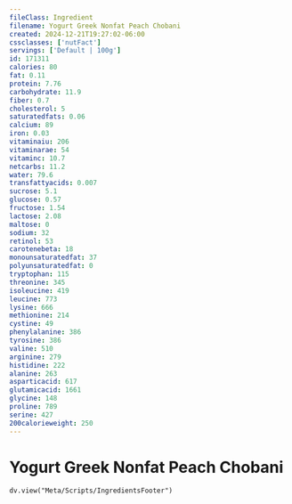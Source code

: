 ```yaml
---
fileClass: Ingredient
filename: Yogurt Greek Nonfat Peach Chobani
created: 2024-12-21T19:27:02-06:00
cssclasses: ['nutFact']
servings: ['Default | 100g']
id: 171311
calories: 80
fat: 0.11
protein: 7.76
carbohydrate: 11.9
fiber: 0.7
cholesterol: 5
saturatedfats: 0.06
calcium: 89
iron: 0.03
vitaminaiu: 206
vitaminarae: 54
vitaminc: 10.7
netcarbs: 11.2
water: 79.6
transfattyacids: 0.007
sucrose: 5.1
glucose: 0.57
fructose: 1.54
lactose: 2.08
maltose: 0
sodium: 32
retinol: 53
carotenebeta: 18
monounsaturatedfat: 37
polyunsaturatedfat: 0
tryptophan: 115
threonine: 345
isoleucine: 419
leucine: 773
lysine: 666
methionine: 214
cystine: 49
phenylalanine: 386
tyrosine: 386
valine: 510
arginine: 279
histidine: 222
alanine: 263
asparticacid: 617
glutamicacid: 1661
glycine: 148
proline: 789
serine: 427
200calorieweight: 250
---
```


# Yogurt Greek Nonfat Peach Chobani

```dataviewjs
dv.view("Meta/Scripts/IngredientsFooter")
```